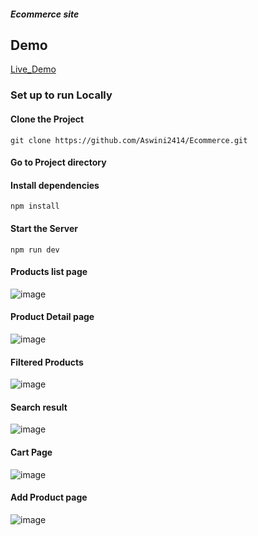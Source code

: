 ##### Ecommerce site

## Demo
[Live_Demo](https://ecommerce-frontend-assignment.netlify.app/)

### Set up to run Locally

#### Clone the Project

```
git clone https://github.com/Aswini2414/Ecommerce.git
```

#### Go to Project directory
#### Install dependencies

```
npm install
```
#### Start the Server
```
npm run dev
```

#### Products list page
![image](https://github.com/user-attachments/assets/6d3269bf-8a36-4060-abd0-1ef20d53b126)

#### Product Detail page
![image](https://github.com/user-attachments/assets/c1d13806-e57c-44a7-9859-0bbfdcdb4663)

#### Filtered Products
![image](https://github.com/user-attachments/assets/d2470a69-4ef4-456d-b424-bbdbc7bc1a3c)

#### Search result 
![image](https://github.com/user-attachments/assets/3746177a-6cf1-4929-a99f-4519d29b9c6f)

#### Cart Page
![image](https://github.com/user-attachments/assets/413e46b5-3f73-4acb-a206-aceb26effa2f)

#### Add Product page
![image](https://github.com/user-attachments/assets/9cb7b2c6-66f6-44bd-97c2-476cdcec6c8f)









